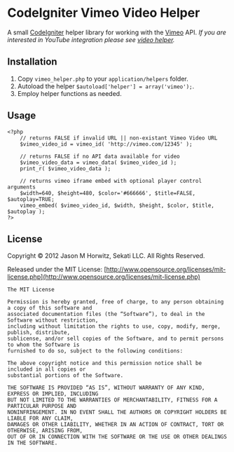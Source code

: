 
CodeIgniter Vimeo Video Helper
============================

A small [CodeIgniter](http://codeigniter.com) helper library for working with the [Vimeo](http://vimeo.com) API. _If you are interested in YouTube integration please see [video helper](https://github.com/mpmont/video_helper)._


Installation
-------------------------------------

1. Copy `vimeo_helper.php` to your `application/helpers` folder.
2. Autoload the helper `$autoload['helper'] = array('vimeo');`.
3. Employ helper functions as needed.


Usage
-------------------------------------

	<?php
		// returns FALSE if invalid URL || non-existant Vimeo Video URL
		$vimeo_video_id = vimeo_id( 'http://vimeo.com/12345' );
	
		// returns FALSE if no API data available for video
		$vimeo_video_data = vimeo_data( $vimeo_video_id );
		print_r( $vimeo_video_data );
	
		// returns vimeo iframe embed with optional player control arguments
		$width=640, $height=480, $color='#666666', $title=FALSE, $autoplay=TRUE;
		vimeo_embed( $vimeo_video_id, $width, $height, $color, $title, $autoplay );
	?>


License
-------------------------------------

Copyright © 2012 Jason M Horwitz, Sekati LLC. All Rights Reserved.

Released under the MIT License: [http://www.opensource.org/licenses/mit-license.php](http://www.opensource.org/licenses/mit-license.php)

	The MIT License

	Permission is hereby granted, free of charge, to any person obtaining a copy of this software and 
	associated documentation files (the “Software”), to deal in the Software without restriction, 
	including without limitation the rights to use, copy, modify, merge, publish, distribute, 
	sublicense, and/or sell copies of the Software, and to permit persons to whom the Software is 
	furnished to do so, subject to the following conditions:

	The above copyright notice and this permission notice shall be included in all copies or 
	substantial portions of the Software.

	THE SOFTWARE IS PROVIDED “AS IS”, WITHOUT WARRANTY OF ANY KIND, EXPRESS OR IMPLIED, INCLUDING 
	BUT NOT LIMITED TO THE WARRANTIES OF MERCHANTABILITY, FITNESS FOR A PARTICULAR PURPOSE AND 
	NONINFRINGEMENT. IN NO EVENT SHALL THE AUTHORS OR COPYRIGHT HOLDERS BE LIABLE FOR ANY CLAIM, 
	DAMAGES OR OTHER LIABILITY, WHETHER IN AN ACTION OF CONTRACT, TORT OR OTHERWISE, ARISING FROM, 
	OUT OF OR IN CONNECTION WITH THE SOFTWARE OR THE USE OR OTHER DEALINGS IN THE SOFTWARE.	
	